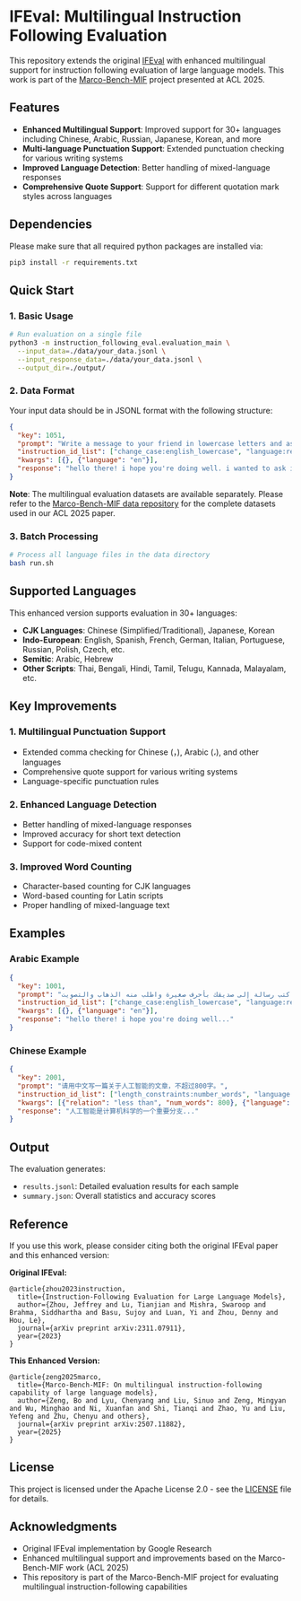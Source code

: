 # IFEval: Multilingual Instruction Following Evaluation

This repository extends the original [IFEval](https://github.com/google-research/google-research/tree/master/instruction_following_eval) with enhanced multilingual support for instruction following evaluation of large language models. This work is part of the [Marco-Bench-MIF](https://arxiv.org/abs/2507.11882) project presented at ACL 2025.

## Features

- **Enhanced Multilingual Support**: Improved support for 30+ languages including Chinese, Arabic, Russian, Japanese, Korean, and more
- **Multi-language Punctuation Support**: Extended punctuation checking for various writing systems
- **Improved Language Detection**: Better handling of mixed-language responses
- **Comprehensive Quote Support**: Support for different quotation mark styles across languages

## Dependencies

Please make sure that all required python packages are installed via:

```bash
pip3 install -r requirements.txt
```

## Quick Start

### 1. Basic Usage

```bash
# Run evaluation on a single file
python3 -m instruction_following_eval.evaluation_main \
  --input_data=./data/your_data.jsonl \
  --input_response_data=./data/your_data.jsonl \
  --output_dir=./output/
```

### 2. Data Format

Your input data should be in JSONL format with the following structure:

```json
{
  "key": 1051,
  "prompt": "Write a message to your friend in lowercase letters and ask him to go vote.",
  "instruction_id_list": ["change_case:english_lowercase", "language:response_language"],
  "kwargs": [{}, {"language": "en"}],
  "response": "hello there! i hope you're doing well. i wanted to ask if you could please go vote in the upcoming election. your vote really matters and can make a difference in our community."
}
```

**Note**: The multilingual evaluation datasets are available separately. Please refer to the [Marco-Bench-MIF data repository](https://github.com/your-username/marco-bench-mif-data) for the complete datasets used in our ACL 2025 paper.

### 3. Batch Processing

```bash
# Process all language files in the data directory
bash run.sh
```

## Supported Languages

This enhanced version supports evaluation in 30+ languages:

- **CJK Languages**: Chinese (Simplified/Traditional), Japanese, Korean
- **Indo-European**: English, Spanish, French, German, Italian, Portuguese, Russian, Polish, Czech, etc.
- **Semitic**: Arabic, Hebrew
- **Other Scripts**: Thai, Bengali, Hindi, Tamil, Telugu, Kannada, Malayalam, etc.

## Key Improvements

### 1. Multilingual Punctuation Support
- Extended comma checking for Chinese (，), Arabic (،), and other languages
- Comprehensive quote support for various writing systems
- Language-specific punctuation rules

### 2. Enhanced Language Detection
- Better handling of mixed-language responses
- Improved accuracy for short text detection
- Support for code-mixed content

### 3. Improved Word Counting
- Character-based counting for CJK languages
- Word-based counting for Latin scripts
- Proper handling of mixed-language text

## Examples

### Arabic Example
```json
{
  "key": 1001,
  "prompt": "اكتب رسالة إلى صديقك بأحرف صغيرة واطلب منه الذهاب والتصويت.",
  "instruction_id_list": ["change_case:english_lowercase", "language:response_language"],
  "kwargs": [{}, {"language": "en"}],
  "response": "hello there! i hope you're doing well..."
}
```

### Chinese Example
```json
{
  "key": 2001,
  "prompt": "请用中文写一篇关于人工智能的文章，不超过800字。",
  "instruction_id_list": ["length_constraints:number_words", "language:response_language"],
  "kwargs": [{"relation": "less than", "num_words": 800}, {"language": "zh-cn"}],
  "response": "人工智能是计算机科学的一个重要分支..."
}
```

## Output

The evaluation generates:
- `results.jsonl`: Detailed evaluation results for each sample
- `summary.json`: Overall statistics and accuracy scores

## Reference

If you use this work, please consider citing both the original IFEval paper and this enhanced version:

**Original IFEval:**
```
@article{zhou2023instruction,
  title={Instruction-Following Evaluation for Large Language Models},
  author={Zhou, Jeffrey and Lu, Tianjian and Mishra, Swaroop and Brahma, Siddhartha and Basu, Sujoy and Luan, Yi and Zhou, Denny and Hou, Le},
  journal={arXiv preprint arXiv:2311.07911},
  year={2023}
}
```

**This Enhanced Version:**
```
@article{zeng2025marco,
  title={Marco-Bench-MIF: On multilingual instruction-following capability of large language models},
  author={Zeng, Bo and Lyu, Chenyang and Liu, Sinuo and Zeng, Mingyan and Wu, Minghao and Ni, Xuanfan and Shi, Tianqi and Zhao, Yu and Liu, Yefeng and Zhu, Chenyu and others},
  journal={arXiv preprint arXiv:2507.11882},
  year={2025}
}
```

## License

This project is licensed under the Apache License 2.0 - see the [LICENSE](LICENSE) file for details.

## Acknowledgments

- Original IFEval implementation by Google Research
- Enhanced multilingual support and improvements based on the Marco-Bench-MIF work (ACL 2025)
- This repository is part of the Marco-Bench-MIF project for evaluating multilingual instruction-following capabilities